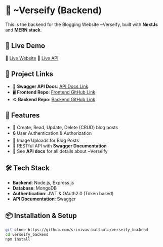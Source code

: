 # 📝 ~Verseify (Backend) 

This is the backend for the Blogging Website ~Verseify, built with **NextJs** and **MERN stack**.

## 🚀 Live Demo  
🔗 [Live Website](https://frontend)
🔗 [Live API](https://backend)

## 🔗 Project Links
- 📄 **Swagger API Docs**: [API Docs Link](https://backend/api-docs)
- 🖥️ **Frontend Repo**: [Frontend GitHub Link](https://github.com/yourusername/blog-frontend)
- ⚙️ **Backend Repo**: [Backend GitHub Link](https://github.com/yourusername/blog-backend)

## 📌 Features
- 📝 Create, Read, Update, Delete (CRUD) blog posts  
- 🔒 User Authentication & Authorization  
- 📂 Image Uploads for Blog Posts  
- 🚀 RESTful API with **Swagger Documentation**  
- 📄 See **API docs** for all details about ~Verseify

## 🛠️ Tech Stack
- **Backend**: Node.js, Express.js
- **Database**: MongoDB 
- **Authentication**: JWT & OAuth2.0  (Token based)
- **API Documentation**: Swagger  

## 📦 Installation & Setup
```sh
git clone https://github.com/srinivas-batthula/verseify_backend
cd verseify_backend
npm install
